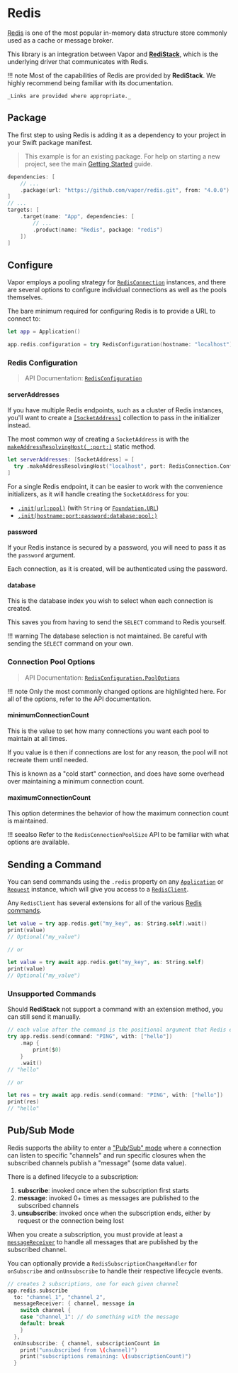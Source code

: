 # Redis

[Redis](https://redis.io/) is one of the most popular in-memory data structure store commonly used as a cache or message broker.

This library is an integration between Vapor and [**RediStack**](https://gitlab.com/mordil/redistack), which is the underlying driver that communicates with Redis.

!!! note
    Most of the capabilities of Redis are provided by **RediStack**.
    We highly recommend being familiar with its documentation.
    
    _Links are provided where appropriate._

## Package

The first step to using Redis is adding it as a dependency to your project in your Swift package manifest.

> This example is for an existing package. For help on starting a new project, see the main [Getting Started](../getting-started/hello-world.md) guide.

```swift
dependencies: [
    // ...
    .package(url: "https://github.com/vapor/redis.git", from: "4.0.0")
]
// ...
targets: [
    .target(name: "App", dependencies: [
        // ...
        .product(name: "Redis", package: "redis")
    ])
]
```

## Configure

Vapor employs a pooling strategy for [`RedisConnection`](https://swiftpackageindex.com/mordil/redistack/1.3.2/documentation/redistack/redisconnection) instances, and there are several options to configure individual connections as well as the pools themselves.

The bare minimum required for configuring Redis is to provide a URL to connect to:

```swift
let app = Application()

app.redis.configuration = try RedisConfiguration(hostname: "localhost")
```

### Redis Configuration

> API Documentation: [`RedisConfiguration`](https://api.vapor.codes/redis/main/Redis/RedisConfiguration/)

#### serverAddresses

If you have multiple Redis endpoints, such as a cluster of Redis instances, you'll want to create a [`[SocketAddress]`](https://swiftpackageindex.com/apple/swift-nio/main/documentation/niocore/socketaddress) collection to pass in the initializer instead.

The most common way of creating a `SocketAddress` is with the [`makeAddressResolvingHost(_:port:)`](https://swiftpackageindex.com/apple/swift-nio/main/documentation/niocore/socketaddress/makeaddressresolvinghost(_:port:)) static method.

```swift
let serverAddresses: [SocketAddress] = [
  try .makeAddressResolvingHost("localhost", port: RedisConnection.Configuration.defaultPort)
]
```

For a single Redis endpoint, it can be easier to work with the convenience initializers, as it will handle creating the `SocketAddress` for you:

- [`.init(url:pool)`](https://api.vapor.codes/redis/main/Redis/RedisConfiguration/#redisconfiguration.init(url:pool:)) (with `String` or [`Foundation.URL`](https://developer.apple.com/documentation/foundation/url))
- [`.init(hostname:port:password:database:pool:)`](https://api.vapor.codes/redis/main/Redis/RedisConfiguration/#redisconfiguration.init(hostname:port:password:database:pool:))

#### password

If your Redis instance is secured by a password, you will need to pass it as the `password` argument.

Each connection, as it is created, will be authenticated using the password.

#### database

This is the database index you wish to select when each connection is created.

This saves you from having to send the `SELECT` command to Redis yourself.

!!! warning
    The database selection is not maintained. Be careful with sending the `SELECT` command on your own.

### Connection Pool Options

> API Documentation: [`RedisConfiguration.PoolOptions`](https://api.vapor.codes/redis/main/Redis/RedisConfiguration_PoolOptions/)

!!! note
    Only the most commonly changed options are highlighted here. For all of the options, refer to the API documentation.

#### minimumConnectionCount

This is the value to set how many connections you want each pool to maintain at all times.

If you value is `0` then if connections are lost for any reason, the pool will not recreate them until needed.

This is known as a "cold start" connection, and does have some overhead over maintaining a minimum connection count.

#### maximumConnectionCount

This option determines the behavior of how the maximum connection count is maintained.

!!! seealso
    Refer to the `RedisConnectionPoolSize` API to be familiar with what options are available.

## Sending a Command

You can send commands using the `.redis` property on any [`Application`](https://api.vapor.codes/vapor/documentation/vapor/application) or [`Request`](https://api.vapor.codes/vapor/documentation/vapor/request) instance, which will give you access to a [`RedisClient`](https://swiftpackageindex.com/mordil/redistack/1.3.2/documentation/redistack/redisclient).

Any `RedisClient` has several extensions for all of the various [Redis commands](https://redis.io/commands).

```swift
let value = try app.redis.get("my_key", as: String.self).wait()
print(value)
// Optional("my_value")

// or

let value = try await app.redis.get("my_key", as: String.self)
print(value)
// Optional("my_value")
```

### Unsupported Commands

Should **RediStack** not support a command with an extension method, you can still send it manually.

```swift
// each value after the command is the positional argument that Redis expects
try app.redis.send(command: "PING", with: ["hello"])
    .map {
        print($0)
    }
    .wait()
// "hello"

// or

let res = try await app.redis.send(command: "PING", with: ["hello"])
print(res)
// "hello"
```

## Pub/Sub Mode

Redis supports the ability to enter a ["Pub/Sub" mode](https://redis.io/topics/pubsub) where a connection can listen to specific "channels" and run specific closures when the subscribed channels publish a "message" (some data value).

There is a defined lifecycle to a subscription:

1. **subscribe**: invoked once when the subscription first starts
1. **message**: invoked 0+ times as messages are published to the subscribed channels
1. **unsubscribe**: invoked once when the subscription ends, either by request or the connection being lost

When you create a subscription, you must provide at least a [`messageReceiver`](https://swiftpackageindex.com/mordil/redistack/1.3.2/documentation/redistack/redissubscriptionmessagereceiver) to handle all messages that are published by the subscribed channel.

You can optionally provide a `RedisSubscriptionChangeHandler` for `onSubscribe` and `onUnsubscribe` to handle their respective lifecycle events.

```swift
// creates 2 subscriptions, one for each given channel
app.redis.subscribe
  to: "channel_1", "channel_2",
  messageReceiver: { channel, message in
    switch channel {
    case "channel_1": // do something with the message
    default: break
    }
  },
  onUnsubscribe: { channel, subscriptionCount in
    print("unsubscribed from \(channel)")
    print("subscriptions remaining: \(subscriptionCount)")
  }
```
